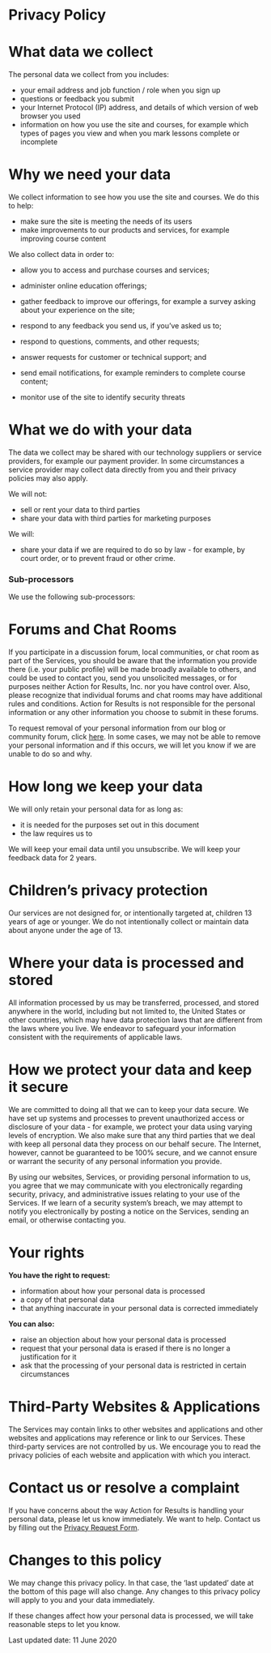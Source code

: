 # Privacy Policy

# What data we collect

The personal data we collect from you includes:

- your email address and job function / role when you sign up
- questions or feedback you submit
- your Internet Protocol (IP) address, and details of which version of web browser you used
- information on how you use the site and courses, for example which types of pages you view and when you mark lessons complete or incomplete

# Why we need your data

We collect information to see how you use the site and courses. We do this to help:

- make sure the site is meeting the needs of its users
- make improvements to our products and services, for example improving course content

We also collect data in order to:

- allow you to access and purchase courses and services;
- administer online education offerings;
- gather feedback to improve our offerings, for example a survey asking about your experience on the site;
- respond to any feedback you send us, if you’ve asked us to;

- respond to questions, comments, and other requests;
- answer requests for customer or technical support; and
- send email notifications, for example reminders to complete course content;
- monitor use of the site to identify security threats

# What we do with your data

The data we collect may be shared with our technology suppliers or service providers, for example our payment provider. In some circumstances a service provider may collect data directly from you and their privacy policies may also apply.

We will not:

- sell or rent your data to third parties
- share your data with third parties for marketing purposes

We will: 

- share your data if we are required to do so by law - for example, by court order, or to prevent fraud or other crime.

### Sub-processors

We use the following sub-processors:



# Forums and Chat Rooms

If you participate in a discussion forum, local communities, or chat room as part of the Services, you should be aware that the information you provide there (i.e. your public profile) will be made broadly available to others, and could be used to contact you, send you unsolicited messages, or for purposes neither Action for Results, Inc. nor you have control over. Also, please recognize that individual forums and chat rooms may have additional rules and conditions. Action for Results is not responsible for the personal information or any other information you choose to submit in these forums. 

To request removal of your personal information from our blog or community forum, click [here][1]. In some cases, we may not be able to remove your personal information and if this occurs, we will let you know if we are unable to do so and why.

# How long we keep your data

We will only retain your personal data for as long as:

- it is needed for the purposes set out in this document
- the law requires us to

We will keep your email data until you unsubscribe. We will keep your feedback data for 2 years.

# Children’s privacy protection

Our services are not designed for, or intentionally targeted at, children 13 years of age or younger. We do not intentionally collect or maintain data about anyone under the age of 13.

# Where your data is processed and stored

All information processed by us may be transferred, processed, and stored anywhere in the world, including but not limited to, the United States or other countries, which may have data protection laws that are different from the laws where you live. We endeavor to safeguard your information consistent with the requirements of applicable laws.

# How we protect your data and keep it secure

We are committed to doing all that we can to keep your data secure. We have set up systems and processes to prevent unauthorized access or disclosure of your data - for example, we protect your data using varying levels of encryption. We also make sure that any third parties that we deal with keep all personal data they process on our behalf secure. The Internet, however, cannot be guaranteed to be 100% secure, and we cannot ensure or warrant the security of any personal information you provide.

By using our websites, Services, or providing personal information to us, you agree that we may communicate with you electronically regarding security, privacy, and administrative issues relating to your use of the Services. If we learn of a security system’s breach, we may attempt to notify you electronically by posting a notice on the Services, sending an email, or otherwise contacting you.

# Your rights

**You have the right to request:**

- information about how your personal data is processed
- a copy of that personal data
- that anything inaccurate in your personal data is corrected immediately

**You can also:**

- raise an objection about how your personal data is processed
- request that your personal data is erased if there is no longer a justification for it
- ask that the processing of your personal data is restricted in certain circumstances

# Third-Party Websites & Applications

The Services may contain links to other websites and applications and other websites and applications may reference or link to our Services. These third-party services are not controlled by us. We encourage you to read the privacy policies of each website and application with which you interact.

# Contact us or resolve a complaint

If you have concerns about the way Action for Results is handling your personal data, please let us know immediately. We want to help. Contact us by filling out the [Privacy Request Form][2].

# Changes to this policy

We may change this privacy policy. In that case, the ‘last updated’ date at the bottom of this page will also change. Any changes to this privacy policy will apply to you and your data immediately.

If these changes affect how your personal data is processed, we will take reasonable steps to let you know.

Last updated date: 11 June 2020

[1]:	https://actionforresults.com/privacyrequest
[2]:	https://actionforresults.com/privacyrequest